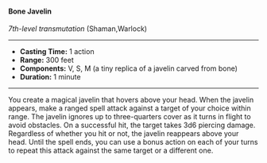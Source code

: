 #### Bone Javelin
*7th-level transmutation* (Shaman,Warlock)
___
- **Casting Time:** 1 action
- **Range:** 300 feet
- **Components:** V, S, M (a tiny replica of a javelin carved from bone)
- **Duration:** 1 minute
---
You create a magical javelin that hovers above your head. When the javelin appears, make a ranged spell attack against a target of your choice within range. The javelin ignores up to three-quarters cover as it turns in flight to avoid obstacles. On a successful hit, the target takes 3d6 piercing damage. Regardless of whether you hit or not, the javelin reappears above your head. Until the spell ends, you can use a bonus action on each of your turns to repeat this attack against the same target or a different one.
